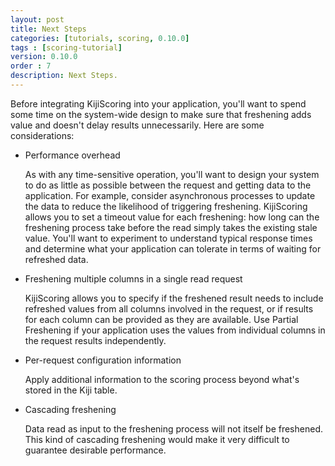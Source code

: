 ```yaml
---
layout: post
title: Next Steps
categories: [tutorials, scoring, 0.10.0]
tags : [scoring-tutorial]
version: 0.10.0
order : 7
description: Next Steps.
---
```

Before integrating KijiScoring into your application, you'll want to spend some time on
the system-wide design to make sure that freshening adds value and doesn't delay results
unnecessarily. Here are some considerations:

*   Performance overhead

    As with any time-sensitive operation, you'll want to design your system to do as
   little as possible between the request and getting data to the application.
   For example, consider asynchronous processes to update the data to reduce the
   likelihood of triggering freshening. KijiScoring allows you to set a timeout
   value for each freshening: how long can the freshening process take before the
   read simply takes the existing stale value. You'll want to experiment to understand typical
   response times and determine what your application can tolerate in terms of
   waiting for refreshed data.

*   Freshening multiple columns in a single read request

    KijiScoring allows you to specify if the freshened result needs to include refreshed
   values from all columns involved in the request, or if results for each column can be
   provided as they are available. Use Partial Freshening if your application uses the
   values from individual columns in the request results independently.

*   Per-request configuration information

    Apply additional information to the scoring process beyond what's stored in the
    Kiji table.

*   Cascading freshening

    Data read as input to the freshening process will not itself be freshened. This
    kind of cascading freshening would make it very difficult to guarantee desirable
    performance.
